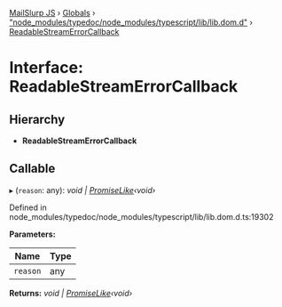 [MailSlurp JS](../README.md) › [Globals](../globals.md) › ["node_modules/typedoc/node_modules/typescript/lib/lib.dom.d"](../modules/_node_modules_typedoc_node_modules_typescript_lib_lib_dom_d_.md) › [ReadableStreamErrorCallback](_node_modules_typedoc_node_modules_typescript_lib_lib_dom_d_.readablestreamerrorcallback.md)

# Interface: ReadableStreamErrorCallback

## Hierarchy

* **ReadableStreamErrorCallback**

## Callable

▸ (`reason`: any): *void | [PromiseLike](_node_modules_typedoc_node_modules_typescript_lib_lib_es5_d_.promiselike.md)‹void›*

Defined in node_modules/typedoc/node_modules/typescript/lib/lib.dom.d.ts:19302

**Parameters:**

Name | Type |
------ | ------ |
`reason` | any |

**Returns:** *void | [PromiseLike](_node_modules_typedoc_node_modules_typescript_lib_lib_es5_d_.promiselike.md)‹void›*
